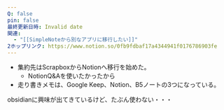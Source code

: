 ```yaml
---
Q: false
pin: false
最終更新日時: Invalid date
関連:
  - "[[SimpleNoteから別なアプリに移行したい]]"
2ホップリンク: https://www.notion.so/0fb9fdbaf17a4344941f0176786903fe
---
```

  

- 集約先はScrapboxからNotionへ移行を始めた。
    - NotionQ&Aを使いたかったから
- 走り書きメモは、Google Keep、Notion、B5ノートの3つになっている。

  

obsidianに興味が出てきているけど、たぶん使わない・・・